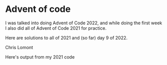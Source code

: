# Advent of code

I was talked into doing Advent of Code 2022, and while doing the first week I also did all of Advent of Code 2021 for practice.

Here are solutions to all of 2021 and (so far) day 9 of 2022.

Chris Lomont

Here's output from my 2021 code

